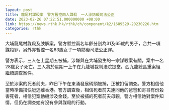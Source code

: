 ```yaml
---
layout: post
title: 龍尾村謀殺案　警方暫控兩人謀殺　一人涉妨礙司法公正
date: 2023-02-26 07:22:51.000000000 +08:00
link: https://news.rthk.hk/rthk/ch/component/k2/1689529-20230226.htm
categories: rthk
---
```


大埔龍尾村謀殺及肢解案，警方暫控兩名年齡分別為31及65歲的男子，合共一項謀殺罪，另外亦暫控一名63歲女子一項妨礙司法公正罪。

警方表示，三人在上星期五被捕，涉嫌與在大埔發生的一宗謀殺案有關，案中一名28歲女子死亡。三人將於星期一上午在九龍城裁判法院提堂。西九龍總區重案組繼續調查案件。

至於涉案的死者前夫，昨日下午在東涌發展碼頭被捕，正被扣留調查。警方相信他當時準備搭快艇逃離香港。警方調查後，相信死者前夫連同他的爸爸和哥哥有份殺害死者，相信犯案動機涉及金錢。至於被捕的死者前夫母親，警方相信她對案件知情，但仍在調查她有沒有參與謀殺的行動。
